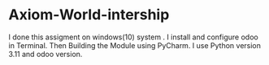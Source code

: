 # Axiom-World-intership
I done this assigment on windows(10) system . I install and configure odoo in Terminal. Then Building the Module using PyCharm. I use Python version 3.11 and odoo version.
